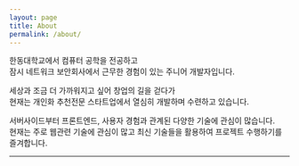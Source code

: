 ```yaml
---
layout: page
title: About
permalink: /about/
---
```


한동대학교에서 컴퓨터 공학을 전공하고   
잠시 네트워크 보안회사에서 근무한 경험이 있는 주니어 개발자입니다.

세상과 조금 더 가까워지고 싶어 창업의 길을 걷다가  
현재는 개인화 추천전문 스타트업에서 열심히 개발하며 수련하고 있습니다.

서버사이드부터 프론트엔드, 사용자 경험과 관계된 다양한 기술에 관심이 많습니다.  
현재는 주로 웹관련 기술에 관심이 많고 최신 기술들을 활용하여 프로젝트 수행하기를 즐겨합니다.

---

<!-- #### Personal projects
 * [Sequelize Node.js ORM 공식문서 번역](http://a0ly.github.io/sequelize/)
 * [Enhanced bower package search page](http://a0ly.github.io/bowerSearch/#/)
 * [coolsms-rest-sdk npm package](https://github.com/a0ly/coolsms-rest-sdk) -->
